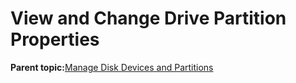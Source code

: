 <!--
SPDX-FileCopyrightText: 2023,2024 Oracle and/or its affiliates.
SPDX-License-Identifier: CC-BY-SA-4.0
-->
# View and Change Drive Partition Properties

**Parent topic:**[Manage Disk Devices and Partitions](../topics/cockpit-partition.md)

